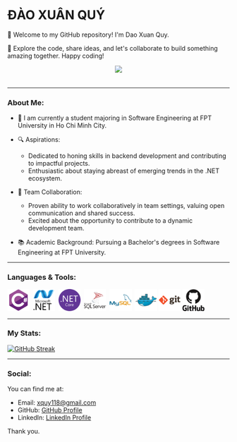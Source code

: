 # ĐÀO XUÂN QUÝ

👋 Welcome to my GitHub repository! I'm Dao Xuan Quy.

🚀 Explore the code, share ideas, and let's collaborate to build something amazing together. Happy coding!

<div align="center">
  <div id="header" align="center">
    <img src="https://media.giphy.com/media/M9gbBd9nbDrOTu1Mqx/giphy.gif" width="150"/>
  </div>

 

  <div align="center">
    <img src="https://komarev.com/ghpvc/?username=psp-xuanquy&style=flat-square&color=blue" alt=""/>
  </div>
</div>

---

### About Me:
- 🔭 I am currently a student majoring in Software Engineering at FPT University in Ho Chi Minh City.

- 🔍 Aspirations:
  + Dedicated to honing skills in backend development and contributing to impactful projects.
  + Enthusiastic about staying abreast of emerging trends in the .NET ecosystem.

- 👥 Team Collaboration:
  + Proven ability to work collaboratively in team settings, valuing open communication and shared success.
  + Excited about the opportunity to contribute to a dynamic development team.
    
- 📚 Academic Background: Pursuing a Bachelor's degrees in Software Engineering at FPT University.

---

### Languages & Tools:
<div>
  <img src="https://github.com/devicons/devicon/blob/master/icons/csharp/csharp-original.svg" title="C#" alt="C#" width="50" height="50"/>&nbsp;
  <img src="https://github.com/devicons/devicon/blob/master/icons/dot-net/dot-net-original-wordmark.svg" title=".NET" alt=".NET" width="50" height="50"/>&nbsp;
  <img src="https://github.com/devicons/devicon/blob/master/icons/dotnetcore/dotnetcore-original.svg" title=".NET Core" alt=".NET" width="50" height="50"/>&nbsp;
  <img src="https://github.com/devicons/devicon/blob/master/icons/microsoftsqlserver/microsoftsqlserver-original-wordmark.svg" title="Microsoft SQL Server" alt="SQL Server" width="50" height="50"/>&nbsp;
  <img src="https://github.com/devicons/devicon/blob/master/icons/mysql/mysql-original-wordmark.svg" title="MySQL" alt="MySQL" width="50" height="50"/>&nbsp;
  <img src="https://github.com/devicons/devicon/blob/master/icons/docker/docker-original.svg" title="Docker" alt="Docker" width="50" height="50"/>
  <img src="https://github.com/devicons/devicon/blob/master/icons/git/git-original-wordmark.svg" title="Git" **alt="Git" width="50" height="50"/>
  <img src="https://github.com/devicons/devicon/blob/master/icons/github/github-original-wordmark.svg" title="Git" **alt="Git" width="50" height="50"/>
</div>

---

### My Stats:
[![GitHub Streak](http://github-readme-streak-stats.herokuapp.com?user=psp-xuanquy&theme=dark&background=000000)](https://git.io/streak-stats)

---

### Social:
You can find me at:
- Email: [xquy118@gmail.com](mailto:xquy118@gmail.com)
- GitHub: [GitHub Profile](https://github.com/psp-xuanquy)
- LinkedIn: [LinkedIn Profile](https://www.linkedin.com/in/xuân-quý-ba00082a6)


Thank you.



<!--
**psp-xuanquy/psp-xuanquy** is a ✨ _special_ ✨ repository because its `README.md` (this file) appears on your GitHub profile.

Here are some ideas to get you started:

- 🔭 I’m currently working on ...
- 🌱 I’m currently learning ...
- 👯 I’m looking to collaborate on ...
- 🤔 I’m looking for help with ...
- 💬 Ask me about ...
- 📫 How to reach me: ...
- 😄 Pronouns: ...
- ⚡ Fun fact: ...
-->
